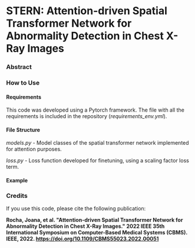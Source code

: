 # STERN: Attention-driven Spatial Transformer Network for Abnormality Detection in Chest X-Ray Images

### Abstract

### How to Use

#### Requirements
This code was developed using a Pytorch framework. The file with all the requirements is included in the repository (*requirements_env.yml*).

#### File Structure
*models.py* - Model classes of the spatial transformer network implemented for attention purposes.

*loss.py* - Loss function developed for finetuning, using a scaling factor loss term.

#### Example

### Credits

If you use this code, please cite the following publication: 

**Rocha, Joana, et al. "Attention-driven Spatial Transformer Network for Abnormality Detection in Chest X-Ray Images." 2022 IEEE 35th International Symposium on Computer-Based Medical Systems (CBMS). IEEE, 2022. https://doi.org/10.1109/CBMS55023.2022.00051**

